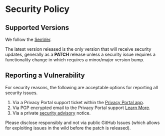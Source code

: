 # Security Policy

## Supported Versions

We follow the [SemVer](https://semver.org/).

The latest version released is the only version that will receive security updates, generally as a **PATCH** release unless a security issue requires a functionality change in which requires a minor/major version bump.

## Reporting a Vulnerability

For security reasons, the following are acceptable options for reporting all security issues.

1. Via a Privacy Portal support ticket within the [Privacy Portal app](https://app.privacyportal.org/support).
2. Via PGP encrypted email to the Privacy Portal support [Learn More](https://privacyportal.org/support).
3. Via a private [security advisory](https://github.com/privacyportal/wp-privacy-portal-sso/security/advisories) notice.

Please disclose responsibly and not via public GitHub Issues (which allows for exploiting issues in the wild before the patch is released).
